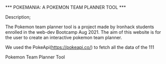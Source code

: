 
*** POKEMANIA: A POKEMON TEAM PLANNER TOOL ***

Description; 

The Pokemon team planner tool is a project made by Ironhack students enrolled in the web-dev Bootcamp Aug 2021. The aim of this website is for the user to create an interactive pokemon team planner. 

We used the PokeApi(https://pokeapi.co/) to fetch all the data of the 111


Pokemon Team Planner Tool

